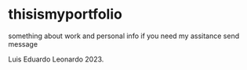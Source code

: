 # thisismyportfolio
something about work and personal info
if you need my assitance send message

Luis Eduardo Leonardo 2023.
